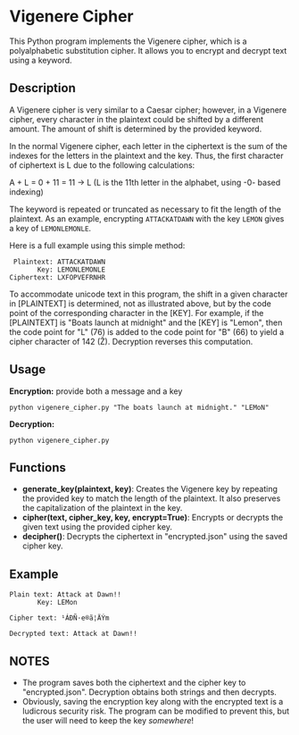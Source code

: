 # Vigenere Cipher

This Python program implements the Vigenere cipher, which is a polyalphabetic substitution cipher. It allows you to encrypt and decrypt text using a keyword.

## Description

A Vigenere cipher is very similar to a Caesar cipher; however, in a Vigenere cipher, every character in the plaintext could be shifted by a different amount. The amount of shift is determined by the provided keyword.

In the normal Vigenere cipher, each letter in the ciphertext is the sum of the indexes for the letters in the plaintext and the key. Thus, the first character of ciphertext is L due to the following calculations:

A + L = 0 + 11 = 11 -> L (L is the 11th letter in the alphabet, using -0- based indexing)

The keyword is repeated or truncated as necessary to fit the length of the plaintext. As an example, encrypting `ATTACKATDAWN` with the key `LEMON` gives a key of `LEMONLEMONLE`.

Here is a full example using this simple method:
```
 Plaintext: ATTACKATDAWN
       Key: LEMONLEMONLE
Ciphertext: LXFOPVEFRNHR
```

To accommodate unicode text in this program, the shift in a given character in [PLAINTEXT] is determined, not as illustrated above, but by the code point of the corresponding character in the [KEY]. For example, if the [PLAINTEXT] is "Boats launch at midnight" and the [KEY] is "Lemon", then the code point for "L" (76) is added to the code point for "B" (66) to yield a cipher character of 142 (Ž). Decryption reverses this computation.



## Usage

**Encryption:** provide both a message and a key

`python vigenere_cipher.py "The boats launch at midnight." "LEMoN"`

**Decryption:**

`python vigenere_cipher.py`


## Functions
- **generate_key(plaintext, key)**: Creates the Vigenere key by repeating the provided key to match the length of the plaintext. It also preserves the capitalization of the plaintext in the key.
- **cipher(text, cipher_key, key, encrypt=True)**: Encrypts or decrypts the given text using the provided cipher key.
- **decipher()**: Decrypts the ciphertext in "encrypted.json" using the saved cipher key.

## Example
    Plain text: Attack at Dawn!!
           Key: LEMon

    Cipher text: ¹ÁÐÑ·e®ã¦ÄÝm

    Decrypted text: Attack at Dawn!!

## NOTES
- The program saves both the ciphertext and the cipher key to "encrypted.json". Decryption obtains both strings and then decrypts.
- Obviously, saving the encryption key along with the encrypted text is a ludicrous security risk. The program can be modified to prevent this, but the user will need to keep the key *somewhere*!